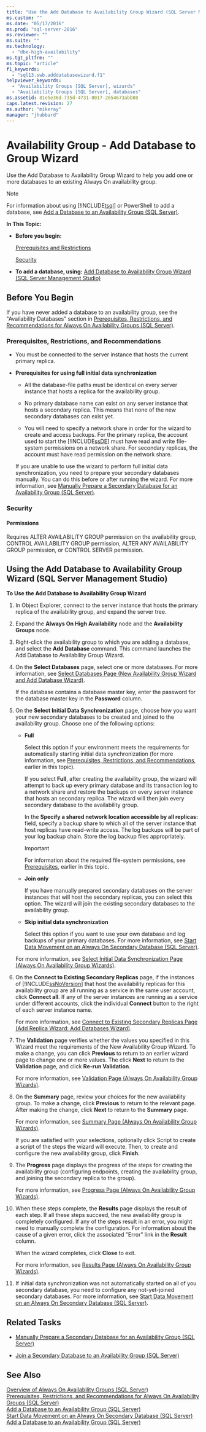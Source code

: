 ```yaml
---
title: "Use the Add Database to Availability Group Wizard (SQL Server Management Studio) | Microsoft Docs"
ms.custom: ""
ms.date: "05/17/2016"
ms.prod: "sql-server-2016"
ms.reviewer: ""
ms.suite: ""
ms.technology: 
  - "dbe-high-availability"
ms.tgt_pltfrm: ""
ms.topic: "article"
f1_keywords: 
  - "sql13.swb.adddatabasewizard.f1"
helpviewer_keywords: 
  - "Availability Groups [SQL Server], wizards"
  - "Availability Groups [SQL Server], databases"
ms.assetid: 81e5e36d-735d-4731-8017-2654673abb88
caps.latest.revision: 27
ms.author: "mikeray"
manager: "jhubbard"
---
```

# Availability Group - Add Database to Group Wizard
  Use the Add Database to Availability Group Wizard to help you add one or more databases to an existing Always On availability group.  
  
> [!NOTE]  
>  For information about using [!INCLUDE[tsql](../../../includes/tsql-md.md)] or PowerShell to add a database, see [Add a Database to an Availability Group &#40;SQL Server&#41;](../../../database-engine/availability-groups/windows/availability-group-add-a-database.md).  
  
 **In This Topic:**  
  
-   **Before you begin:**  
  
     [Prerequisites and Restrictions](#Prerequisites)  
  
     [Security](#Security)  
  
-   **To add a database, using:**  [Add Database to Availability Group Wizard (SQL Server Management Studio)](#SSMSProcedure)  
  
##  <a name="BeforeYouBegin"></a> Before You Begin  
 If you have never added a database to an availability group, see the "Availability Databases" section in [Prerequisites, Restrictions, and Recommendations for Always On Availability Groups &#40;SQL Server&#41;](../../../database-engine/availability-groups/windows/prereqs-restrictions-recommendations-always-on-availability.md).  
  
###  <a name="Prerequisites"></a> Prerequisites, Restrictions, and Recommendations  
  
-   You must be connected to the server instance that hosts the current primary replica.  
  
-   **Prerequisites for using full initial data synchronization**  
  
    -   All the database-file paths must be identical on every server instance that hosts a replica for the availability group.  
  
    -   No primary database name can exist on any server instance that hosts a secondary replica. This means that none of the new secondary databases can exist yet.  
  
    -   You will need to specify a network share in order for the wizard to create and access backups. For the primary replica, the account used to start the [!INCLUDE[ssDE](../../../includes/ssde-md.md)] must have read and write file-system permissions on a network share. For secondary replicas, the account must have read permission on the network share.  
  
     If you are unable to use the wizard to perform full initial data synchronization, you need to prepare your secondary databases manually. You can do this before or after running the wizard. For more information, see [Manually Prepare a Secondary Database for an Availability Group &#40;SQL Server&#41;](../../../database-engine/availability-groups/windows/manually-prepare-a-secondary-database-for-an-availability-group-sql-server.md).  
  
###  <a name="Security"></a> Security  
  
####  <a name="Permissions"></a> Permissions  
 Requires ALTER AVAILABILITY GROUP permission on the availability group, CONTROL AVAILABILITY GROUP permission, ALTER ANY AVAILABILITY GROUP permission, or CONTROL SERVER permission.  
  
##  <a name="SSMSProcedure"></a> Using the Add Database to Availability Group Wizard (SQL Server Management Studio)  
 **To Use the Add Database to Availability Group Wizard**  
  
1.  In Object Explorer, connect to the server instance that hosts the primary replica of the availability group, and expand the server tree.  
  
2.  Expand the **Always On High Availability** node and the **Availability Groups** node.  
  
3.  Right-click the availability group to which you are adding a database, and select the **Add Database** command. This command launches the Add Database to Availability Group Wizard.  
  
4.  On the **Select Databases** page, select one or more databases. For more information, see [Select Databases Page &#40;New Availability Group Wizard and Add Database Wizard&#41;](../../../database-engine/availability-groups/windows/select-databases-page-new-availability-group-wizard-and-add-database-wizard.md).  
  
     If the database contains a database master key, enter the password for the database master key in the **Password** column.  
  
5.  On the **Select Initial Data Synchronization** page, choose how you want your new secondary databases to be created and joined to the availability group. Choose one of the following options:  
  
    -   **Full**  
  
         Select this option if your environment meets the requirements for automatically starting initial data synchronization (for more information, see [Prerequisites, Restrictions, and Recommendations](#Prerequisites), earlier in this topic).  
  
         If you select **Full**, after creating the availability group, the wizard will attempt to back up every primary database and its transaction log to a network share and restore the backups on every server instance that hosts an secondary replica. The wizard will then join every secondary database to the availability group.  
  
         In the **Specify a shared network location accessible by all replicas:** field, specify a backup share to which all of the server instance that host replicas have read-write access. The log backups will be part of your log backup chain. Store the log backup files appropriately.  
  
        > [!IMPORTANT]  
        >  For information about the required file-system permissions, see [Prerequisites](#Prerequisites), earlier in this topic.  
  
    -   **Join only**  
  
         If you have manually prepared secondary databases on the server instances that will host the secondary replicas, you can select this option. The wizard will join the existing secondary databases to the availability group.  
  
    -   **Skip initial data synchronization**  
  
         Select this option if you want to use your own database and log backups of your primary databases. For more information, see [Start Data Movement on an Always On Secondary Database &#40;SQL Server&#41;](../../../database-engine/availability-groups/windows/start-data-movement-on-an-always-on-secondary-database-sql-server.md).  
  
     For more information, see [Select Initial Data Synchronization Page &#40;Always On Availability Group Wizards&#41;](../../../database-engine/availability-groups/windows/select-initial-data-synchronization-page-always-on-availability-group-wizards.md).  
  
6.  On the **Connect to Existing Secondary Replicas** page, if the instances of [!INCLUDE[ssNoVersion](../../../includes/ssnoversion-md.md)] that host the availability replicas for this availability group are all running as a service in the same user account, click **Connect all**. If any of the server instances are running as a service under different accounts, click the individual **Connect** button to the right of each server instance name.  
  
     For more information, see [Connect to Existing Secondary Replicas Page &#40;Add Replica Wizard: Add Databases Wizard&#41;](../../../database-engine/availability-groups/windows/connect-to-existing-secondary-replicas-page.md).  
  
7.  The **Validation** page verifies whether the values you specified in this Wizard meet the requirements of the New Availability Group Wizard. To make a change, you can click **Previous** to return to an earlier wizard page to change one or more values. The click **Next** to return to the **Validation** page, and click **Re-run Validation**.  
  
     For more information, see [Validation Page &#40;Always On Availability Group Wizards&#41;](../../../database-engine/availability-groups/windows/validation-page-always-on-availability-group-wizards.md).  
  
8.  On the **Summary** page, review your choices for the new availability group. To make a change, click **Previous** to return to the relevant page. After making the change, click **Next** to return to the **Summary** page.  
  
     For more information, see [Summary Page &#40;Always On Availability Group Wizards&#41;](../../../database-engine/availability-groups/windows/summary-page-always-on-availability-group-wizards.md).  
  
     If you are satisfied with your selections, optionally click Script to create a script of the steps the wizard will execute. Then, to create and configure the new availability group, click **Finish**.  
  
9. The **Progress** page displays the progress of the steps for creating the availability group (configuring endpoints, creating the availability group, and joining the secondary replica to the group).  
  
     For more information, see [Progress Page &#40;Always On Availability Group Wizards&#41;](../../../database-engine/availability-groups/windows/progress-page-always-on-availability-group-wizards.md).  
  
10. When these steps complete, the **Results** page displays the result of each step. If all these steps succeed, the new availability group is completely configured. If any of the steps result in an error, you might need to manually complete the configuration. For information about the cause of a given error, click the associated "Error" link in the **Result** column.  
  
     When the wizard completes, click **Close** to exit.  
  
     For more information, see [Results Page &#40;Always On Availability Group Wizards&#41;](../../../database-engine/availability-groups/windows/results-page-always-on-availability-group-wizards.md).  
  
11. If initial data synchronization was not automatically started on all of you secondary database, you need to configure any not-yet-joined secondary databases. For more information, see [Start Data Movement on an Always On Secondary Database &#40;SQL Server&#41;](../../../database-engine/availability-groups/windows/start-data-movement-on-an-always-on-secondary-database-sql-server.md).  
  
##  <a name="RelatedTasks"></a> Related Tasks  
  
-   [Manually Prepare a Secondary Database for an Availability Group &#40;SQL Server&#41;](../../../database-engine/availability-groups/windows/manually-prepare-a-secondary-database-for-an-availability-group-sql-server.md)  
  
-   [Join a Secondary Database to an Availability Group &#40;SQL Server&#41;](../../../database-engine/availability-groups/windows/join-a-secondary-database-to-an-availability-group-sql-server.md)  
  
## See Also  
 [Overview of Always On Availability Groups &#40;SQL Server&#41;](../../../database-engine/availability-groups/windows/overview-of-always-on-availability-groups-sql-server.md)   
 [Prerequisites, Restrictions, and Recommendations for Always On Availability Groups &#40;SQL Server&#41;](../../../database-engine/availability-groups/windows/prereqs-restrictions-recommendations-always-on-availability.md)   
 [Add a Database to an Availability Group &#40;SQL Server&#41;](../../../database-engine/availability-groups/windows/availability-group-add-a-database.md)   
 [Start Data Movement on an Always On Secondary Database &#40;SQL Server&#41;](../../../database-engine/availability-groups/windows/start-data-movement-on-an-always-on-secondary-database-sql-server.md)   
 [Add a Database to an Availability Group &#40;SQL Server&#41;](../../../database-engine/availability-groups/windows/availability-group-add-a-database.md)  
  
  
